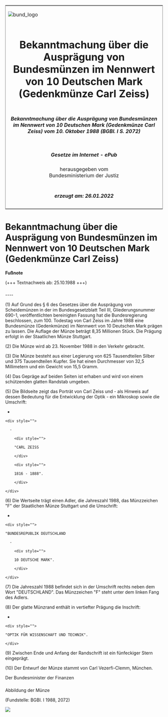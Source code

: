 <span id="DECKBLATT.html"></span>

<table border="0" frame="border" width="100%">

<tr valign="top">

<td align="left">

![bund\_logo](BfJ_2021_Web_de_de.gif)

</td>

<td align="right">

 

</td>

</tr>

<tr align="center" valign="middle">

<td colspan="2">

# Bekanntmachung über die Ausprägung von Bundesmünzen im Nennwert von 10 Deutschen Mark (Gedenkmünze Carl Zeiss)

</td>

</tr>

<tr align="center" valign="middle">

<td colspan="2">

##### Bekanntmachung über die Ausprägung von Bundesmünzen im Nennwert von 10 Deutschen Mark (Gedenkmünze Carl Zeiss) vom 10. Oktober 1988 (BGBl. I S. 2072)

</td>

</tr>

<tr align="center" valign="middle">

<td colspan="2">

  
  

##### Gesetze im Internet - ePub  
  
herausgegeben vom  
Bundesministerium der Justiz

</td>

</tr>

<tr align="center" valign="bottom">

<td colspan="2">

  
  

##### erzeugt am: 26.01.2022

</td>

</tr>

</table>

<span id="BJNR020720988.html"></span>

# Bekanntmachung über die Ausprägung von Bundesmünzen im Nennwert von 10 Deutschen Mark (Gedenkmünze Carl Zeiss)

<div>

  
**Fußnote**

<div class="jnhtml">

<div>

<div class="jurAbsatz">

(+++ Textnachweis ab: 25.10.1988 +++)

</div>

</div>

</div>

</div>

<span id="BJNR020720988BJNE000100328.html"></span>

###   
\----

<div>

<div class="jnhtml">

<div>

<div class="jurAbsatz">

(1) Auf Grund des § 6 des Gesetzes über die Ausprägung von Scheidemünzen
in der im Bundesgesetzblatt Teil III, Gliederungsnummer 690-1,
veröffentlichten bereinigten Fassung hat die Bundesregierung
beschlossen, zum 100. Todestag von Carl Zeiss im Jahre 1988 eine
Bundesmünze (Gedenkmünze) im Nennwert von 10 Deutschen Mark prägen zu
lassen. Die Auflage der Münze beträgt 8,35 Millionen Stück. Die Prägung
erfolgt in der Staatlichen Münze Stuttgart.

</div>

<div class="jurAbsatz">

(2) Die Münze wird ab 23. November 1988 in den Verkehr gebracht.

</div>

<div class="jurAbsatz">

(3) Die Münze besteht aus einer Legierung von 625 Tausendteilen Silber
und 375 Tausendteilen Kupfer. Sie hat einen Durchmesser von 32,5
Millimetern und ein Gewicht von 15,5 Gramm.

</div>

<div class="jurAbsatz">

(4) Das Gepräge auf beiden Seiten ist erhaben und wird von einem
schützenden glatten Randstab umgeben.

</div>

<div class="jurAbsatz">

(5) Die Bildseite zeigt das Porträt von Carl Zeiss und - als Hinweis auf
dessen Bedeutung für die Entwicklung der Optik - ein Mikroskop sowie die
Umschrift:

  - 
    
    <div style="">
    
      - 
        
        <div style="">
        
        "CARL ZEISS
        
        </div>
        
        <div style="">
        
        1816 - 1888".
        
        </div>
    
    </div>

</div>

<div class="jurAbsatz">

(6) Die Wertseite trägt einen Adler, die Jahreszahl 1988, das
Münzzeichen "F" der Staatlichen Münze Stuttgart und die Umschrift:

  - 
    
    <div style="">
    
    "BUNDESREPUBLIK DEUTSCHLAND
    
      - 
        
        <div style="">
        
        10 DEUTSCHE MARK".
        
        </div>
    
    </div>

</div>

<div class="jurAbsatz">

(7) Die Jahreszahl 1988 befindet sich in der Umschrift rechts neben dem
Wort "DEUTSCHLAND". Das Münzzeichen "F" steht unter dem linken Fang des
Adlers.

</div>

<div class="jurAbsatz">

(8) Der glatte Münzrand enthält in vertiefter Prägung die Inschrift:

  - 
    
    <div style="">
    
    "OPTIK FÜR WISSENSCHAFT UND TECHNIK".
    
    </div>

</div>

<div class="jurAbsatz">

(9) Zwischen Ende und Anfang der Randschrift ist ein fünfeckiger Stern
eingeprägt.

</div>

<div class="jurAbsatz">

(10) Der Entwurf der Münze stammt von Carl Vezerfi-Clemm, München.  
  
<span class="SP">Der Bundesminister der Finanzen</span>

</div>

</div>

</div>

</div>

<span id="BJNR020720988BJNE000200328.html"></span>

###   
Abbildung der Münze

<div>

<div class="jnhtml">

<div>

<div class="jurAbsatz">

<div class="kommentar_Fundstelle">

  
(Fundstelle: BGBl. I 1988, 2072)

</div>

  
  
![](bgbl1_1988_j2072_0010.jpeg)  
  

</div>

</div>

</div>

</div>
